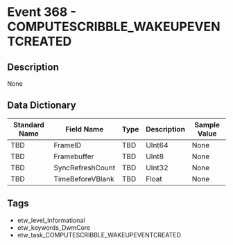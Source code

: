 # Event 368 - COMPUTESCRIBBLE_WAKEUPEVENTCREATED

## Description
None

## Data Dictionary
|Standard Name|Field Name|Type|Description|Sample Value|
|---|---|---|---|---|
|TBD|FrameID|TBD|UInt64|None|None|
|TBD|Framebuffer|TBD|UInt8|None|None|
|TBD|SyncRefreshCount|TBD|UInt32|None|None|
|TBD|TimeBeforeVBlank|TBD|Float|None|None|

## Tags
* etw_level_Informational
* etw_keywords_DwmCore
* etw_task_COMPUTESCRIBBLE_WAKEUPEVENTCREATED